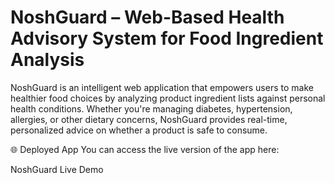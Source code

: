 # NoshGuard – Web-Based Health Advisory System for Food Ingredient Analysis
NoshGuard is an intelligent web application that empowers users to make healthier food choices by analyzing product ingredient lists against personal health conditions. Whether you're managing diabetes, hypertension, allergies, or other dietary concerns, NoshGuard provides real-time, personalized advice on whether a product is safe to consume.

🌐 Deployed App
You can access the live version of the app here:

NoshGuard Live Demo
